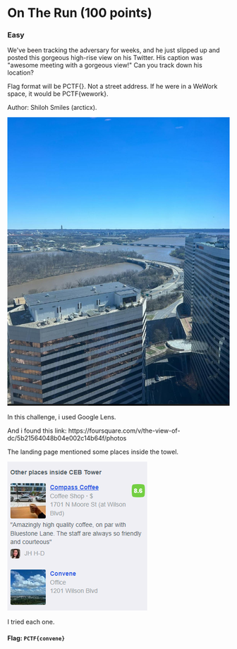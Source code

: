 <h1> On The Run (100 points)</h1>
<h3>Easy</h3>
<p> We've been tracking the adversary for weeks, and he just slipped up and posted this gorgeous high-rise view on his Twitter. His caption was "awesome meeting with a gorgeous view!" Can you track down his location?</p>
<p> Flag format will be PCTF{<business_name_of_his_location>}. Not a street address. If he were in a WeWork space, it would be PCTF{wework}.</p>
<p> Author: Shiloh Smiles (arcticx).</p>
<img src = "./imgs/twitterpost.JPG">
<p> In this challenge, i used Google Lens.</p>
<p>And i found this link: https://foursquare.com/v/the-view-of-dc/5b21564048b04e002c14b64f/photos </p>
<p>The landing page mentioned some places inside the towel. </p>
<img src ="./imgs/answer-1.png">
<p>I tried each one.</p>
<h4>Flag: <code>PCTF{convene}</code></h4>

